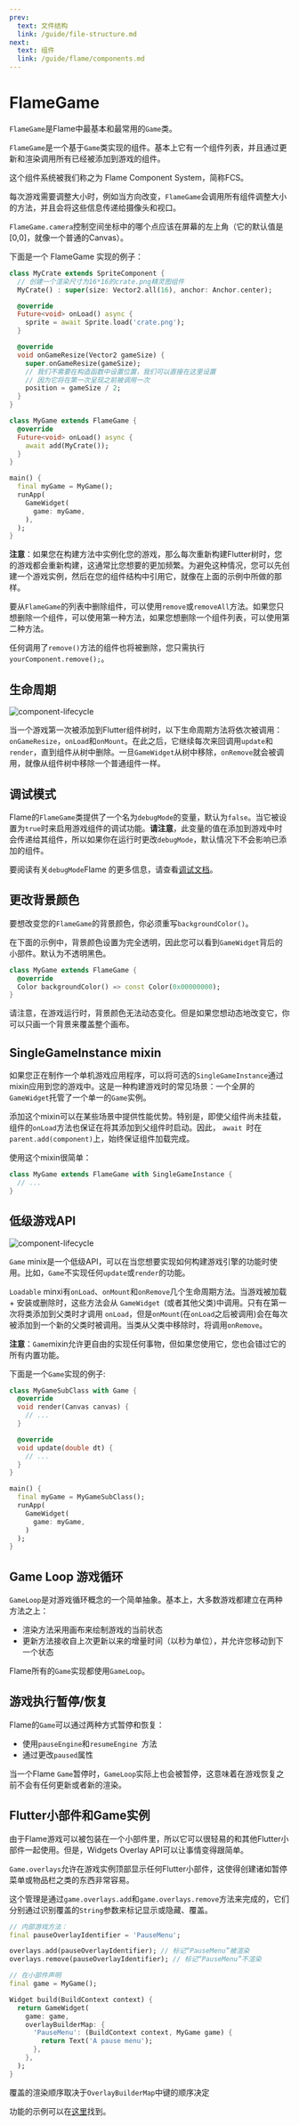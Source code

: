 ```yaml
---
prev:
  text: 文件结构
  link: /guide/file-structure.md
next:
  text: 组件
  link: /guide/flame/components.md
---
```


# FlameGame

`FlameGame`是Flame中最基本和最常用的`Game`类。

`FlameGame`是一个基于`Game`类实现的组件。基本上它有一个组件列表，并且通过更新和渲染调用所有已经被添加到游戏的组件。

这个组件系统被我们称之为 Flame Component System，简称FCS。

每次游戏需要调整大小时，例如当方向改变，`FlameGame`会调用所有组件调整大小的方法，并且会将这些信息传递给摄像头和视口。

`FlameGame.camera`控制空间坐标中的哪个点应该在屏幕的左上角（它的默认值是[0,0]，就像一个普通的Canvas）。

下面是一个 FlameGame 实现的例子：

```dart
class MyCrate extends SpriteComponent {
  // 创建一个渲染尺寸为16*16的crate.png精灵图组件
  MyCrate() : super(size: Vector2.all(16), anchor: Anchor.center);

  @override
  Future<void> onLoad() async {
    sprite = await Sprite.load('crate.png');
  }

  @override
  void onGameResize(Vector2 gameSize) {
    super.onGameResize(gameSize);
    // 我们不需要在构造函数中设置位置，我们可以直接在这里设置
    // 因为它将在第一次呈现之前被调用一次
    position = gameSize / 2;
  }
}

class MyGame extends FlameGame {
  @override
  Future<void> onLoad() async {
    await add(MyCrate());
  }
}

main() {
  final myGame = MyGame();
  runApp(
    GameWidget(
      game: myGame,
    ),
  );
}
```

**注意**：如果您在构建方法中实例化您的游戏，那么每次重新构建Flutter树时，您的游戏都会重新构建，这通常比您想要的更加频繁。为避免这种情况，您可以先创建一个游戏实例，然后在您的组件结构中引用它，就像在上面的示例中所做的那样。

要从`FlameGame`的列表中删除组件，可以使用`remove`或`removeAll`方法。如果您只想删除一个组件，可以使用第一种方法，如果您想删除一个组件列表，可以使用第二种方法。

任何调用了`remove()`方法的组件也将被删除，您只需执行`yourComponent.remove();`。

## 生命周期

![component-lifecycle](/images/component-lifecycle.png)

当一个游戏第一次被添加到Flutter组件树时，以下生命周期方法将依次被调用：`onGameResize`，`onLoad`和`onMount`。在此之后，它继续每次来回调用`update`和`render`，直到组件从树中删除。一旦`GameWidget`从树中移除，`onRemove`就会被调用，就像从组件树中移除一个普通组件一样。

## 调试模式

Flame的`FlameGame`类提供了一个名为`debugMode`的变量，默认为`false`。当它被设置为`true`时来启用游戏组件的调试功能。**请注意**，此变量的值在添加到游戏中时会传递给其组件，所以如果你在运行时更改`debugMode`，默认情况下不会影响已添加的组件。

要阅读有关`debugMode`Flame 的更多信息，请查看[调试文档](/guide/flame/other/debug.md)。

## 更改背景颜色

要想改变您的`FlameGame`的背景颜色，你必须重写`backgroundColor()`。

在下面的示例中，背景颜色设置为完全透明，因此您可以看到`GameWidget`背后的小部件。默认为不透明黑色。

```dart
class MyGame extends FlameGame {
  @override
  Color backgroundColor() => const Color(0x00000000);
}
```

请注意，在游戏运行时，背景颜色无法动态变化。但是如果您想动态地改变它，你可以只画一个背景来覆盖整个画布。

## SingleGameInstance mixin

如果您正在制作一个单机游戏应用程序，可以将可选的`SingleGameInstance`通过mixin应用到您的游戏中。这是一种构建游戏时的常见场景：一个全屏的`GameWidget`托管了一个单一的`Game`实例。

添加这个mixin可以在某些场景中提供性能优势。特别是，即使父组件尚未挂载，组件的`onLoad`方法也保证在将其添加到父组件时启动。因此， `await `时在`parent.add(component)`上，始终保证组件加载完成。

使用这个mixin很简单：

```dart
class MyGame extends FlameGame with SingleGameInstance {
  // ...
}
```

## 低级游戏API

![component-lifecycle](/images/game-mixin.png)

`Game` minix是一个低级API，可以在当您想要实现如何构建游戏引擎的功能时使用。比如，`Game`不实现任何`update`或`render`的功能。

`Loadable` minxi有`onLoad`、`onMount`和`onRemove`几个生命周期方法。当游戏被加载 + 安装或删除时，这些方法会从 `GameWidget `(或者其他父类)中调用。只有在第一次将类添加到父类时才调用 `onLoad`，但是`onMount`(在`onLoad`之后被调用)会在每次被添加到一个新的父类时被调用。当类从父类中移除时，将调用`onRemove`。

**注意**：`Game`mixin允许更自由的实现任何事物，但如果您使用它，您也会错过它的所有内置功能。

下面是一个`Game`实现的例子:

```dart
class MyGameSubClass with Game {
  @override
  void render(Canvas canvas) {
    // ...
  }

  @override
  void update(double dt) {
    // ...
  }
}

main() {
  final myGame = MyGameSubClass();
  runApp(
    GameWidget(
      game: myGame,
    )
  );
}
```

## Game Loop 游戏循环

`GameLoop`是对游戏循环概念的一个简单抽象。基本上，大多数游戏都建立在两种方法之上：

- 渲染方法采用画布来绘制游戏的当前状态
- 更新方法接收自上次更新以来的增量时间（以秒为单位），并允许您移动到下一个状态

Flame所有的`Game`实现都使用`GameLoop`。

## 游戏执行暂停/恢复

Flame的`Game`可以通过两种方式暂停和恢复：

- 使用`pauseEngine`和`resumeEngine `方法
- 通过更改`paused`属性

当一个Flame `Game`暂停时，`GameLoop`实际上也会被暂停，这意味着在游戏恢复之前不会有任何更新或者新的渲染。

## Flutter小部件和Game实例

由于Flame游戏可以被包装在一个小部件里，所以它可以很轻易的和其他Flutter小部件一起使用。但是，Widgets Overlay API可以让事情变得跟简单。

`Game.overlays`允许在游戏实例顶部显示任何Flutter小部件，这使得创建诸如暂停菜单或物品栏之类的东西非常容易。

这个管理是通过`game.overlays.add`和`game.overlays.remove`方法来完成的，它们分别通过识别覆盖的`String`参数来标记显示或隐藏、覆盖。

```dart
// 内部游戏方法：
final pauseOverlayIdentifier = 'PauseMenu';

overlays.add(pauseOverlayIdentifier); // 标记“PauseMenu”被渲染
overlays.remove(pauseOverlayIdentifier); // 标记“PauseMenu”不渲染
```

```dart
// 在小部件声明
final game = MyGame();

Widget build(BuildContext context) {
  return GameWidget(
    game: game,
    overlayBuilderMap: {
      'PauseMenu': (BuildContext context, MyGame game) {
        return Text('A pause menu');
      },
    },
  );
}
```

覆盖的渲染顺序取决于`OverlayBuilderMap`中键的顺序决定

功能的示例可以在[这里](https://github.com/flame-engine/flame/blob/main/examples/lib/stories/system/overlays_example.dart)找到。